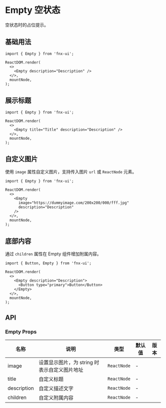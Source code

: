 # Empty 空状态

空状态时的占位提示。

## 基础用法

```tsx
import { Empty } from 'fnx-ui';

ReactDOM.render(
  <>
    <Empty description="Description" />
  </>,
  mountNode,
);
```

## 展示标题

```tsx
import { Empty } from 'fnx-ui';

ReactDOM.render(
  <>
    <Empty title="Title" description="Description" />
  </>,
  mountNode,
);
```

## 自定义图片

使用 `image` 属性自定义图片，支持传入图片 `url` 或 `ReactNode` 元素。

```tsx
import { Empty } from 'fnx-ui';

ReactDOM.render(
  <>
    <Empty
      image="https://dummyimage.com/200x200/000/fff.jpg"
      description="Description"
    />
  </>,
  mountNode,
);
```

## 底部内容

通过 `children` 属性在 Empty 组件增加附属内容。

```tsx
import { Button, Empty } from 'fnx-ui';

ReactDOM.render(
  <>
    <Empty description="Description">
      <Button type="primary">Button</Button>
    </Empty>
  </>,
  mountNode,
);
```

## API

### Empty Props

| 名称        | 说明                                         | 类型        | 默认值 | 版本 |
| ----------- | -------------------------------------------- | ----------- | ------ | ---- |
| image       | 设置显示图片，为 string 时表示自定义图片地址 | `ReactNode` | -      |      |
| title       | 自定义标题                                   | `ReactNode` | -      |      |
| description | 自定义描述文字                               | `ReactNode` | -      |      |
| children    | 自定义附属内容                               | `ReactNode` | -      |      |
